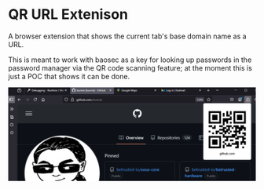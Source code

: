 # QR URL Extenison

A browser extension that shows the current tab's base domain name as a URL.

This is meant to work with baosec as a key for looking up passwords in the password manager via the QR code scanning feature; at the moment this is just a POC that shows it can be done.

![example usage](./demo.png)

